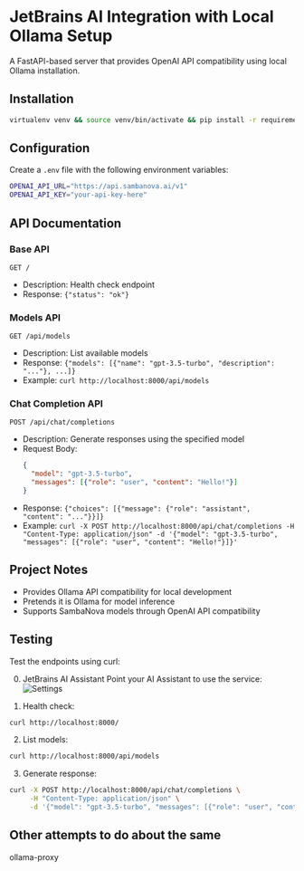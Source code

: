 # JetBrains AI Integration with Local Ollama Setup

A FastAPI-based server that provides OpenAI API compatibility using local Ollama installation.

## Installation

```bash
virtualenv venv && source venv/bin/activate && pip install -r requirements.txt
```

## Configuration

Create a `.env` file with the following environment variables:

```bash
OPENAI_API_URL="https://api.sambanova.ai/v1"
OPENAI_API_KEY="your-api-key-here"
```

## API Documentation

### Base API

`GET /`
- Description: Health check endpoint
- Response: `{"status": "ok"}`

### Models API

`GET /api/models`
- Description: List available models
- Response: `{"models": [{"name": "gpt-3.5-turbo", "description": "..."}, ...]}`
- Example: `curl http://localhost:8000/api/models`

### Chat Completion API

`POST /api/chat/completions`
- Description: Generate responses using the specified model
- Request Body:
  ```json
  {
    "model": "gpt-3.5-turbo",
    "messages": [{"role": "user", "content": "Hello!"}]
  }
  ```
- Response: `{"choices": [{"message": {"role": "assistant", "content": "..."}}]}`
- Example: `curl -X POST http://localhost:8000/api/chat/completions -H "Content-Type: application/json" -d '{"model": "gpt-3.5-turbo", "messages": [{"role": "user", "content": "Hello!"}]}'`

## Project Notes

- Provides Ollama API compatibility for local development
- Pretends it is Ollama for model inference
- Supports SambaNova models through OpenAI API compatibility

## Testing

Test the endpoints using curl:

0. JetBrains AI Assistant
Point your AI Assistant to use the service:
![Settings](docs/ai.png![ai-assistant-setup.png](docs/ai-assistant-setup.png))


1. Health check:
```bash
curl http://localhost:8000/
```


2. List models:
```bash
curl http://localhost:8000/api/models
```

3. Generate response:
```bash
curl -X POST http://localhost:8000/api/chat/completions \
     -H "Content-Type: application/json" \
     -d '{"model": "gpt-3.5-turbo", "messages": [{"role": "user", "content": "Hello!"}]}'
```

## Other attempts to do about the same
ollama-proxy